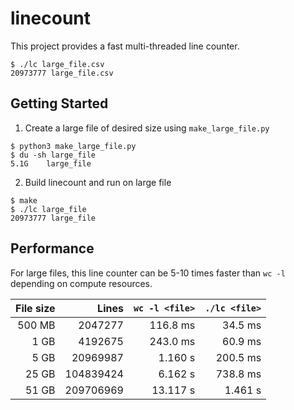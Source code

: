 # linecount

This project provides a fast multi-threaded line counter. 

```console
$ ./lc large_file.csv
20973777 large_file.csv
```

## Getting Started

1. Create a large file of desired size using `make_large_file.py`

```console
$ python3 make_large_file.py
$ du -sh large_file
5.1G    large_file
```

2. Build linecount and run on large file

```console
$ make
$ ./lc large_file
20973777 large_file
```

## Performance

For large files, this line counter can be 5-10 times faster than `wc -l` depending on compute resources.

| File size | Lines     | `wc -l <file>` | `./lc <file>` |
|----------:|----------:|---------------:|--------------:|
| 500 MB    | 2047277   | 116.8 ms       | 34.5 ms       |
| 1 GB      | 4192675   | 243.0 ms       | 60.9 ms       |
| 5 GB      | 20969987  | 1.160 s        | 200.5 ms      |
| 25 GB     | 104839424 | 6.162 s        | 738.8 ms      |
| 51 GB     | 209706969 | 13.117 s       | 1.461 s       | 

